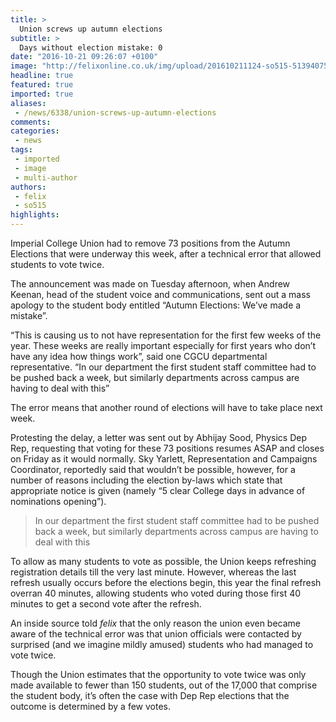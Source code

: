 ```yaml
---
title: >
  Union screws up autumn elections
subtitle: >
  Days without election mistake: 0
date: "2016-10-21 09:26:07 +0100"
image: "http://felixonline.co.uk/img/upload/201610211124-so515-5139407571_176d0729e6_o.jpg"
headline: true
featured: true
imported: true
aliases:
 - /news/6338/union-screws-up-autumn-elections
comments:
categories:
 - news
tags:
 - imported
 - image
 - multi-author
authors:
 - felix
 - so515
highlights:
---
```


Imperial College Union had to remove 73 positions from the Autumn Elections that were underway this week, after a technical error that allowed students to vote twice.

The announcement was made on Tuesday afternoon, when Andrew Keenan, head of the student voice and communications, sent out a mass apology to the student body entitled “Autumn Elections: We’ve made a mistake”.

“This is causing us to not have representation for the first few weeks of the year. These weeks are really important especially for first years who don’t have any idea how things work”, said one  CGCU departmental representative. “In our department the first student staff committee had to be pushed back a week, but similarly departments across campus are having to deal with this”

The error means that another round of elections will have to take place next week.

Protesting the delay, a letter was sent out by Abhijay Sood, Physics Dep Rep, requesting that voting for these 73 positions resumes ASAP and closes on Friday as it would normally. Sky Yarlett, Representation and Campaigns Coordinator, reportedly said that wouldn’t be possible, however, for a number of reasons including the election by-laws which state that appropriate notice is given (namely “5 clear College days in advance of nominations opening”).

> In our department the first student staff committee had to be pushed back a week, but similarly departments across campus are having to deal with this

To allow as many students to vote as possible, the Union keeps refreshing registration details till the very last minute. However, whereas the last refresh usually occurs before the elections begin, this year the final refresh overran 40 minutes, allowing students who voted during those first 40 minutes to get a second vote after the refresh.

An inside source told _felix_ that the only reason the union even became aware of the technical error was that union officials were contacted by surprised (and we imagine mildly amused) students who had managed to vote twice.

Though the Union estimates that the opportunity to vote twice was only made available to fewer than 150 students, out of the 17,000 that comprise the student body, it’s often the case with Dep Rep elections that the outcome is determined by a few votes.
